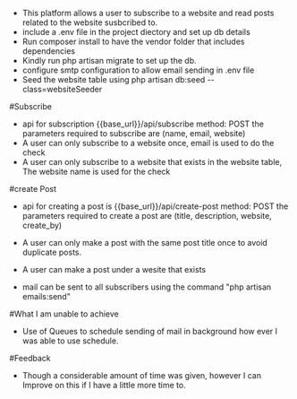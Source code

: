- This platform allows a user to subscribe to a website and read posts related to the website susbcribed to.
- include a .env file in the project diectory and set up db details
- Run composer install to have the vendor folder that includes dependencies
- Kindly run php artisan migrate to set up the db.
- configure smtp configuration to allow email sending in .env file
- Seed the website table using php artisan db:seed --class=websiteSeeder

#Subscribe
- api for subscription {{base_url}}/api/subscribe
    method: POST
    the parameters required to subscribe are (name, email, website)
- A user can only subscribe to a website once, email is used to do the check
- A user can only subscribe to a website that exists in the website table, The website name is used for the check


#create Post
- api for creating a post is {{base_url}}/api/create-post
    method: POST
    the parameters required to create a post are (title, description, website, create_by)
- A user can only make a post with the same post title once to avoid duplicate posts.
- A user can make a post under a wesite that exists

- mail can be sent to all subscribers using the command "php artisan emails:send"

#What I am unable to achieve
- Use of Queues to schedule sending of mail in background how ever I was able to use schedule.

#Feedback
- Though a considerable amount of time was given, however I can Improve on this if I have a little more time to.
